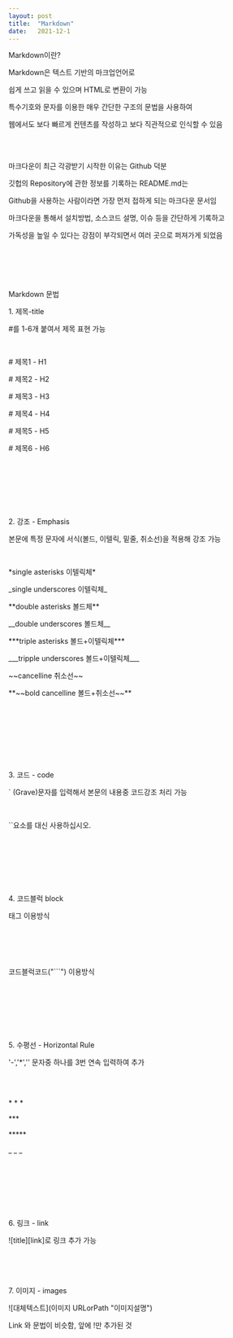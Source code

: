 ```yaml
---
layout: post
title:  "Markdown"
date:   2021-12-1
---
```



<p class="intro">Markdown이란?<p>
<p class="gittext">Markdown은 텍스트 기반의 마크업언어로</p>
<p class="gittext">쉽게 쓰고 읽을 수 있으며 HTML로 변환이 가능</p>
<p class="gittext">특수기호와 문자를 이용한 매우 간단한 구조의 문법을 사용하여</p>
<p class="gittext">웹에서도 보다 빠르게 컨텐츠를 작성하고 보다 직관적으로 인식할 수 있음</p>
<br><br>
<p class="gittext">마크다운이 최근 각광받기 시작한 이유는 Github 덕분</p>
<p class="gittext">깃헙의 Repository에 관한 정보를 기록하는 README.md는</p>
<p class="gittext">Github을 사용하는 사람이라면 가장 먼저 접하게 되는 마크다운 문서임</p>
<p class="gittext">마크다운을 통해서 설치방법, 소스코드 설명, 이슈 등을 간단하게 기록하고</p>
<p class="gittext">가독성을 높일 수 있다는 강점이 부각되면서 여러 곳으로 퍼져가게 되었음</p>
<br><br><br><br>
<p class="intro">Markdown 문법<p>
<p class="list"><p class="listtitle">1. 제목-title</p></p> 
<p> </p>    
<p class="gittext">#를 1-6개 붙여서 제목 표현 가능</p>
<br>
<p class="gittext"># 제목1 - H1</p>
<p class="gittext"># 제목2 - H2</p>
<p class="gittext"># 제목3 - H3</p>
<p class="gittext"># 제목4 - H4</p>
<p class="gittext"># 제목5 - H5</p>
<p class="gittext"># 제목6 - H6</p>
<br>
<p class="picture"><img src="/assets/img/h.JPG" alt=""><p>
<br><br><br>
<p class="list"><p class="listtitle">2. 강조 - Emphasis</p></p> 
<p> </p>    
<p class="gittext">본문에 특정 문자에 서식(볼드, 이텔릭, 밑줄, 취소선)을 적용해 강조 가능</p>
<br>
<p class="gittext">*single asterisks 이텔릭체*</p>
<p class="gittext">_single underscores 이텔릭체_</p>
<p class="gittext">**double asterisks 볼드체**</p>
<p class="gittext">__double underscores 볼드체__</p>
<p class="gittext">***triple asterisks 볼드+이텔릭체***</p>
<p class="gittext">___tripple underscores 볼드+이텔릭체___</p>
<p class="gittext">~~cancelline 취소선~~</p>
<p class="gittext">**~~bold cancelline 볼드+취소선~~**</p>
<br><br>
<p class="picture"><img src="/assets/img/font.JPG" alt=""><p>
<br><br><br>
<p class="list"><p class="listtitle">3. 코드 - code</p></p> 
<p> </p> 
<p class="gittext">` (Grave)문자를 입력해서 본문의 내용중 코드강조 처리 가능</p>   
<br>
<p class="gittext">`<abbr>`요소를 대신 사용하십시오.</p>
<br>
<p class="picture"><img src="/assets/img/code.JPG" alt=""><p>
<br><br><br>
<p class="list"><p class="listtitle">4. 코드블럭 block</p></p>
<p> </p> 
<p class="gittext">태그 이용방식</p>   
<br>
<p class="picture"><img src="/assets/img/pre.JPG" alt=""><p>
<br>
<p class="gittext">코드블럭코드("```") 이용방식</p>   
<br>
<p class="picture"><img src="/assets/img/codeblock.JPG" alt=""><p>
<br><br><br>
<p class="list"><p class="listtitle">5. 수평선 - Horizontal Rule</p></p>
<p> </p>
<p class="gittext">'-','*','' 문자중 하나를 3번 연속 입력하여 추가</p>
<br><br>
<p class="gittext">* * *</p>
<p class="gittext">***</p>
<p class="gittext">*****</p>
<p class="gittext">_ _ _</p>
<br>
<p class="picture"><img src="/assets/img/hr.JPG" alt=""><p>
<br><br><br>
<p class="list"><p class="listtitle">6. 링크 - link</p></p>
<p> </p>
<p class="gittext">![title][link]로 링크 추가 가능</p>
<br><br><br>
<p class="list"><p class="listtitle">7. 이미지 - images</p></p>
<p> </p>
<p class="gittext">![대체텍스트](이미지 URLorPath "이미지설명")</p>
<p class="gittext">Link 와 문법이 비슷함, 앞에 !만 추가된 것</p>
<br><br><br>
